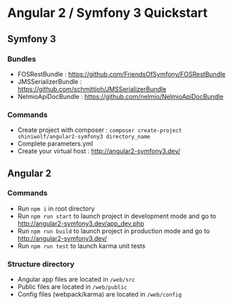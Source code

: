 # Angular 2 / Symfony 3 Quickstart

## Symfony 3

### Bundles

- FOSRestBundle : https://github.com/FriendsOfSymfony/FOSRestBundle
- JMSSerializerBundle : https://github.com/schmittjoh/JMSSerializerBundle
- NelmioApiDocBundle : https://github.com/nelmio/NelmioApiDocBundle

### Commands

- Create project with composer : `composer create-project shiniwolf/angular2-symfony3 directory_name`
- Complete parameters.yml
- Create your virtual host : http://angular2-symfony3.dev/

## Angular 2

### Commands

- Run `npm i` in root directory
- Run `npm run start` to launch project in development mode and go to http://angular2-symfony3.dev/app_dev.php
- Run `npm run build` to launch project in production mode and go to http://angular2-symfony3.dev/
- Run `npm run test` to launch karma unit tests

### Structure directory

- Angular app files are located in `/web/src`
- Public files are located in `/web/public`
- Config files (webpack/karma) are located in `/web/config`

